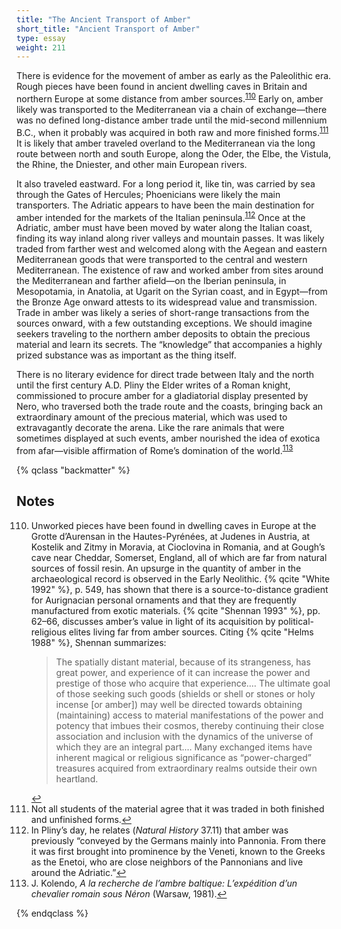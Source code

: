 ```yaml
---
title: "The Ancient Transport of Amber"
short_title: "Ancient Transport of Amber"
type: essay
weight: 211
---
```

There is evidence for the movement of amber as early as the Paleolithic era. Rough pieces have been found in ancient dwelling caves in Britain and northern Europe at some distance from amber sources.<sup class="footnote-ref" id="fnref:110"><a href="#fn:110" rel="footnote">110</a></sup> Early on, amber likely was transported to the Mediterranean via a chain of exchange—there was no defined long-distance amber trade until the mid-second millennium B.C., when it probably was acquired in both raw and more finished forms.<sup class="footnote-ref" id="fnref:111"><a href="#fn:111" rel="footnote">111</a></sup> It is likely that amber traveled overland to the Mediterranean via the long route between north and south Europe, along the Oder, the Elbe, the Vistula, the Rhine, the Dniester, and other main European rivers.

It also traveled eastward. For a long period it, like tin, was carried by sea through the Gates of Hercules; Phoenicians were likely the main transporters. The Adriatic appears to have been the main destination for amber intended for the markets of the Italian peninsula.<sup class="footnote-ref" id="fnref:112"><a href="#fn:112" rel="footnote">112</a></sup> Once at the Adriatic, amber must have been moved by water along the Italian coast, finding its way inland along river valleys and mountain passes. It was likely traded from farther west and welcomed along with the Aegean and eastern Mediterranean goods that were transported to the central and western Mediterranean. The existence of raw and worked amber from sites around the Mediterranean and farther afield—on the Iberian peninsula, in Mesopotamia, in Anatolia, at Ugarit on the Syrian coast, and in Egypt—from the Bronze Age onward attests to its widespread value and transmission. Trade in amber was likely a series of short-range transactions from the sources onward, with a few outstanding exceptions. We should imagine seekers traveling to the northern amber deposits to obtain the precious material and learn its secrets. The “knowledge” that accompanies a highly prized substance was as important as the thing itself.

There is no literary evidence for direct trade between Italy and the north until the first century A.D. Pliny the Elder writes of a Roman knight, commissioned to procure amber for a gladiatorial display presented by Nero, who traversed both the trade route and the coasts, bringing back an extraordinary amount of the precious material, which was used to extravagantly decorate the arena. Like the rare animals that were sometimes displayed at such events, amber nourished the idea of exotica from afar—visible affirmation of Rome’s domination of the world.<sup class="footnote-ref" id="fnref:113"><a href="#fn:113" rel="footnote">113</a></sup>

{% qclass "backmatter" %}

## Notes

<ol start="110">
<li id="fn:110">Unworked pieces have been found in dwelling caves in Europe at the Grotte d’Aurensan in the Hautes-Pyrénées, at Judenes in Austria, at Kostelik and Zitmy in Moravia, at Cioclovina in Romania, and at Gough’s cave near Cheddar, Somerset, England, all of which are far from natural sources of fossil resin. An upsurge in the quantity of amber in the archaeological record is observed in the Early Neolithic. {% qcite "White 1992" %}, p. 549, has shown that there is a source-to-distance gradient for Aurignacian personal ornaments and that they are frequently manufactured from exotic materials. {% qcite "Shennan 1993" %}, pp. 62–66, discusses amber’s value in light of its acquisition by political-religious elites living far from amber sources. Citing {% qcite "Helms 1988" %}, Shennan summarizes:

<blockquote>The spatially distant material, because of its strangeness, has great power, and experience of it can increase the power and prestige of those who acquire that experience.… The ultimate goal of those seeking such goods (shields or shell or stones or holy incense [or amber]) may well be directed towards obtaining (maintaining) access to material manifestations of the power and potency that imbues their cosmos, thereby continuing their close association and inclusion with the dynamics of the universe of which they are an integral part.… Many exchanged items have inherent magical or religious significance as “power-charged” treasures acquired from extraordinary realms outside their own heartland.</blockquote><a class="footnote-return" href="#fnref:110">↩</a></li>

<li id="fn:111">Not all students of the material agree that it was traded in both finished and unfinished forms.<a class="footnote-return" href="#fnref:111">↩</a></li>

<li id="fn:112">In Pliny’s day, he relates (<i>Natural History</i> 37.11) that amber was previously “conveyed by the Germans mainly into Pannonia. From there it was first brought into prominence by the Veneti, known to the Greeks as the Enetoi, who are close neighbors of the Pannonians and live around the Adriatic.”<a class="footnote-return" href="#fnref:112">↩</a></li>

<li id="fn:113">J. Kolendo, <i>A la recherche de l’ambre baltique: L’expédition d’un chevalier romain sous Néron</i> (Warsaw, 1981).<a class="footnote-return" href="#fnref:113">↩</a></li>
</ol>

{% endqclass %}
